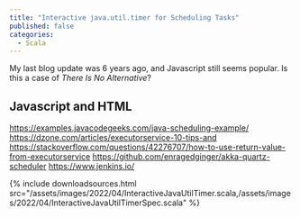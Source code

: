 ```yaml
---
title: "Interactive java.util.timer for Scheduling Tasks"
published: false
categories:
  - Scala
---
```

My last blog update was 6 years ago, and Javascript still seems popular. Is this a case of _There Is No Alternative_?

## Javascript and HTML
https://examples.javacodegeeks.com/java-scheduling-example/
https://dzone.com/articles/executorservice-10-tips-and
https://stackoverflow.com/questions/42276707/how-to-use-return-value-from-executorservice
https://github.com/enragedginger/akka-quartz-scheduler
https://www.jenkins.io/

{%
  include downloadsources.html
  src="/assets/images/2022/04/InteractiveJavaUtilTimer.scala,/assets/images/2022/04/InteractiveJavaUtilTimerSpec.scala"
%}
